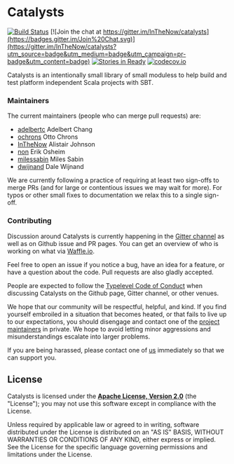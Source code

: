 # Catalysts

[![Build Status](https://api.travis-ci.org/InTheNow/catalysts.png)](https://travis-ci.org/InTheNow/catalysts)
[![Join the chat at
https://gitter.im/InTheNow/catalysts](https://badges.gitter.im/Join%20Chat.svg)](https://gitter.im/InTheNow/catalysts?utm_source=badge&utm_medium=badge&utm_campaign=pr-badge&utm_content=badge)
[![Stories in Ready](https://badge.waffle.io/InTheNow/catalysts.png?label=ready&title=Ready)](https://waffle.io/InTheNow/catalysts)
[![codecov.io](http://codecov.io/github/InTheNow/catalysts/coverage.svg?branch=master)](http://codecov.io/github/InTheNow/catalysts?branch=master)

Catalysts is an intentionally small library of small moduless to help build and test platform independent Scala projects with SBT.

### Maintainers

The current maintainers (people who can merge pull requests) are:

 * [adelbertc](https://github.com/adelbertc) Adelbert Chang
 * [ochrons](https://github.com/ochrons) Otto Chrons
 * [InTheNow](https://github.com/InTheNow) Alistair Johnson
 * [non](https://github.com/non) Erik Osheim
 * [milessabin](https://github.com/milessabin) Miles Sabin
 * [dwijnand](https://github.com/dwijnand) Dale Wijnand

We are currently following a practice of requiring at least two
sign-offs to merge PRs (and for large or contentious issues we may
wait for more). For typos or other small fixes to documentation we
relax this to a single sign-off.

### Contributing

Discussion around Catalysts is currently happening in the
[Gitter channel](https://gitter.im/InTheNow/catalysts) as well as on Github
issue and PR pages. You can get an overview of who is working on what
via [Waffle.io](https://waffle.io/InTheNow/catalysts).

Feel free to open an issue if you notice a bug, have an idea for a
feature, or have a question about the code. Pull requests are also
gladly accepted.

People are expected to follow the
[Typelevel Code of Conduct](http://typelevel.org/conduct.html) when
discussing Catalysts on the Github page, Gitter channel, or other
venues.

We hope that our community will be respectful, helpful, and kind. If
you find yourself embroiled in a situation that becomes heated, or
that fails to live up to our expectations, you should disengage and
contact one of the [project maintainers](#maintainers) in private. We
hope to avoid letting minor aggressions and misunderstandings escalate
into larger problems.

If you are being harassed, please contact one of [us](#maintainers)
immediately so that we can support you.

## License

Catalysts is licensed under the **[Apache License, Version 2.0][apache]** (the
"License"); you may not use this software except in compliance with the License.

Unless required by applicable law or agreed to in writing, software
distributed under the License is distributed on an "AS IS" BASIS,
WITHOUT WARRANTIES OR CONDITIONS OF ANY KIND, either express or implied.
See the License for the specific language governing permissions and
limitations under the License.

[apache]: https://www.apache.org/licenses/LICENSE-2.0
